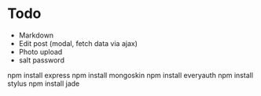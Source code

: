 # Todo

* Markdown
* Edit post (modal, fetch data via ajax)
* Photo upload
* salt password




npm install express
npm install mongoskin
npm install everyauth
npm install stylus
npm install jade

